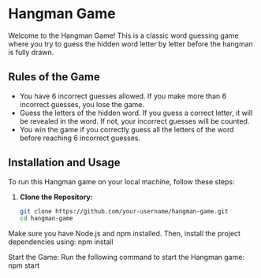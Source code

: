 # Hangman Game

Welcome to the Hangman Game! This is a classic word guessing game where you try to guess the hidden word letter by letter before the hangman is fully drawn.

## Rules of the Game
- You have 6 incorrect guesses allowed. If you make more than 6 incorrect guesses, you lose the game.
- Guess the letters of the hidden word. If you guess a correct letter, it will be revealed in the word. If not, your incorrect guesses will be counted.
- You win the game if you correctly guess all the letters of the word before reaching 6 incorrect guesses.

## Installation and Usage
To run this Hangman game on your local machine, follow these steps:

1. **Clone the Repository:**
   ```sh
   git clone https://github.com/your-username/hangman-game.git
   cd hangman-game
Make sure you have Node.js and npm installed. Then, install the project dependencies using:
npm install

Start the Game:
Run the following command to start the Hangman game:
npm start

